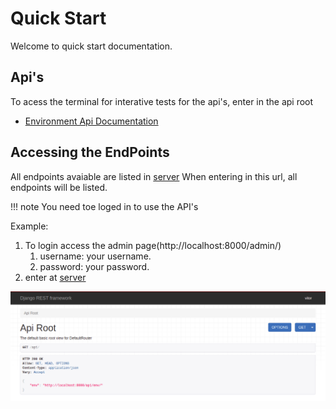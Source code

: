 # Quick Start

Welcome to quick start documentation.

## Api's
To acess the terminal for interative tests for the api's,
enter in the api root

- [Environment Api Documentation](./endpoints.md)

## Accessing the EndPoints
All endpoints avaiable are listed in [server](htpp://localhost:8000/api/)
When entering in this url, all endpoints will be listed.

!!! note
    You need toe loged in to use the API's


Example: 
1. To login access the admin page(http://localhost:8000/admin/)
   1. username: your username.
   2. password: your password.
2. enter at [server](http://localhost:8000/api/)

![avaiable_endpoints](../img/endpoints.png)